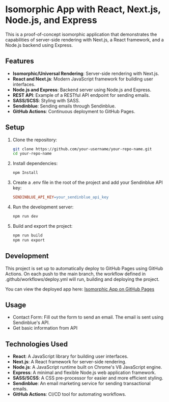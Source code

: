 # Isomorphic App with React, Next.js, Node.js, and Express

This is a proof-of-concept isomorphic application that demonstrates the capabilities of server-side rendering with Next.js, a React framework, and a Node.js backend using Express.

## Features

-   **Isomorphic/Universal Rendering**: Server-side rendering with Next.js.
-   **React and Next.js**: Modern JavaScript framework for building user interfaces.
-   **Node.js and Express**: Backend server using Node.js and Express.
-   **REST API**: Example of a RESTful API endpoint for sending emails.
-   **SASS/SCSS**: Styling with SASS.
-   **Sendinblue**: Sending emails through Sendinblue.
-   **GitHub Actions**: Continuous deployment to GitHub Pages.

## Setup

1. Clone the repository:

    ```bash
    git clone https://github.com/your-username/your-repo-name.git
    cd your-repo-name

    ```

2. Install dependencies:

    ```bash
    npm Install

    ```

3. Create a .env file in the root of the project and add your Sendinblue API key:

    ```makefile
    SENDINBLUE_API_KEY=your_sendinblue_api_key

    ```

4. Run the development server:

    ```bash
    npm run dev

    ```

5. Build and export the project:

    ```bash
    npm run build
    npm run export
    ```

## Development

This project is set up to automatically deploy to GitHub Pages using GitHub Actions. On each push to the main branch, the workflow defined in .github/workflows/deploy.yml will run, building and deploying the project.

You can view the deployed app here: [Isomorphic App on GitHub Pages](https://felicitadaniel.github.io/Isomorphic-node/)

## Usage

-   Contact Form: Fill out the form to send an email. The email is sent using Sendinblue's API.
-   Get basic information from API

## Technologies Used

-   **React**: A JavaScript library for building user interfaces.
-   **Next.js**: A React framework for server-side rendering.
-   **Node.js**: A JavaScript runtime built on Chrome's V8 JavaScript engine.
-   **Express**: A minimal and flexible Node.js web application framework.
-   **SASS/SCSS**: A CSS pre-processor for easier and more efficient styling.
-   **Sendinblue**: An email marketing service for sending transactional emails.
-   **GitHub Actions**: CI/CD tool for automating workflows.
